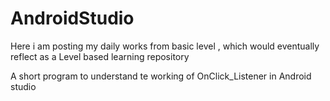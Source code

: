 # AndroidStudio
Here i am posting my daily works from basic level , which would eventually reflect as a Level based learning repository

A short program to understand te working of OnClick_Listener in Android studio



